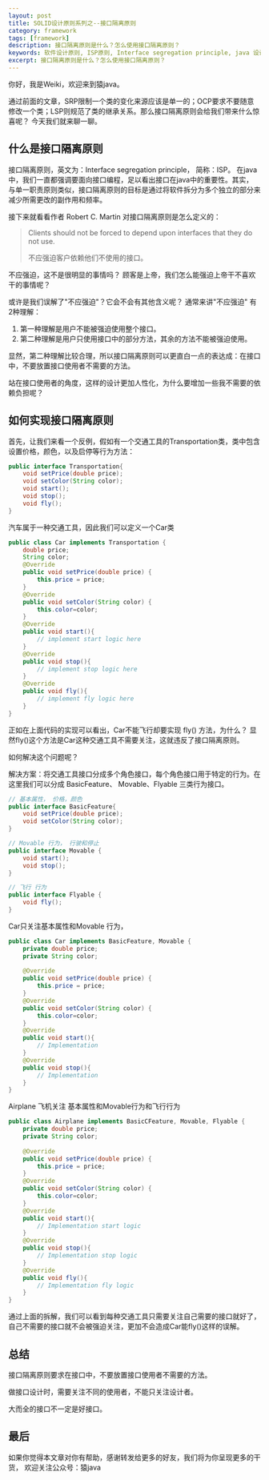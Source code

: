 ```yaml
---
layout: post
title: SOLID设计原则系列之--接口隔离原则
category: framework
tags: [framework]
description: 接口隔离原则是什么？怎么使用接口隔离原则？
keywords: 软件设计原则, ISP原则, Interface segregation principle, java 设计原则
excerpt: 接口隔离原则是什么？怎么使用接口隔离原则？
---
```


你好，我是Weiki，欢迎来到猿java。

通过前面的文章，SRP限制一个类的变化来源应该是单一的；OCP要求不要随意修改一个类；LSP则规范了类的继承关系。那么接口隔离原则会给我们带来什么惊喜呢？ 今天我们就来聊一聊。


## 什么是接口隔离原则

接口隔离原则，英文为：Interface segregation principle， 简称：ISP。 在java中，我们一直都强调要面向接口编程，足以看出接口在java中的重要性。其实，
与单一职责原则类似，接口隔离原则的目标是通过将软件拆分为多个独立的部分来减少所需更改的副作用和频率。

接下来就看看作者 Robert C. Martin 对接口隔离原则是怎么定义的：

> Clients should not be forced to depend upon interfaces that they do not use.
>
> 不应强迫客户依赖他们不使用的接口。

不应强迫，这不是很明显的事情吗？ 顾客是上帝，我们怎么能强迫上帝干不喜欢干的事情呢？

或许是我们误解了"不应强迫"？它会不会有其他含义呢？ 通常来讲"不应强迫" 有2种理解：

1. 第一种理解是用户不能被强迫使用整个接口。
2. 第二种理解是用户只使用接口中的部分方法，其余的方法不能被强迫使用。

显然，第二种理解比较合理，所以接口隔离原则可以更直白一点的表达成：在接口中，不要放置接口使用者不需要的方法。

站在接口使用者的角度，这样的设计更加人性化，为什么要增加一些我不需要的依赖负担呢？

## 如何实现接口隔离原则

首先，让我们来看一个反例，假如有一个交通工具的Transportation类，类中包含设置价格，颜色，以及启停等行为方法：

```java
public interface Transportation{
    void setPrice(double price);
    void setColor(String color);
    void start();
    void stop();
    void fly();
}
```

汽车属于一种交通工具，因此我们可以定义一个Car类
```java
public class Car implements Transportation {
    double price;
    String color;
    @Override
    public void setPrice(double price) {
        this.price = price;
    }
    @Override
    public void setColor(String color) {
        this.color=color;
    }
    @Override
    public void start(){
        // implement start logic here
    }
    @Override
    public void stop(){
        // implement stop logic here
    }
    @Override
    public void fly(){
        // implement fly logic here
    }
}
```

正如在上面代码的实现可以看出，Car不能飞行却要实现 fly() 方法，为什么？ 显然fly()这个方法是Car这种交通工具不需要关注，这就违反了接口隔离原则。

如何解决这个问题呢？

解决方案：将交通工具接口分成多个角色接口，每个角色接口用于特定的行为。在这里我们可以分成 BasicFeature、 Movable、Flyable 三类行为接口。

```java
// 基本属性， 价格，颜色
public interface BasicFeature{
    void setPrice(double price);
    void setColor(String color);
}
```

```java
// Movable 行为， 行驶和停止
public interface Movable {
    void start();
    void stop();
}
```


```java
// 飞行 行为
public interface Flyable {
    void fly();
}
```

Car只关注基本属性和Movable 行为，
```java
public class Car implements BasicFeature, Movable {
    private double price;
    private String color;
    
    @Override
    public void setPrice(double price) {
        this.price = price;
    }
    @Override
    public void setColor(String color) {
        this.color=color;
    }
    @Override
    public void start(){
        // Implementation
    }
    @Override
    public void stop(){
        // Implementation
    }
}
```
Airplane 飞机关注 基本属性和Movable行为和飞行行为

```java
public class Airplane implements BasicCFeature, Movable, Flyable {
    private double price;
    private String color;
    
    @Override
    public void setPrice(double price) {
        this.price = price;
    }
    @Override
    public void setColor(String color) {
        this.color=color;
    }
    @Override
    public void start(){
        // Implementation start logic
    }
    @Override
    public void stop(){
        // Implementation stop logic
    }
    @Override
    public void fly(){
        // Implementation fly logic
    }
}
```
通过上面的拆解，我们可以看到每种交通工具只需要关注自己需要的接口就好了，自己不需要的接口就不会被强迫关注，更加不会造成Car能fly()这样的误解。


## 总结

接口隔离原则要求在接口中，不要放置接口使用者不需要的方法。

做接口设计时，需要关注不同的使用者，不能只关注设计者。

大而全的接口不一定是好接口。


## 最后
如果你觉得本文章对你有帮助，感谢转发给更多的好友，我们将为你呈现更多的干货， 欢迎关注公众号：猿java

